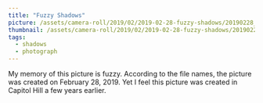 ```yaml
---
title: "Fuzzy Shadows"
picture: /assets/camera-roll/2019/02/2019-02-28-fuzzy-shadows/20190228_110741924_iOS.jpg
thumbnail: /assets/camera-roll/2019/02/2019-02-28-fuzzy-shadows/20190228_110741924_iOS-thumbnail.jpg
tags:
  - shadows
  - photograph
---
```

My memory of this picture is fuzzy. According to the file names, the picture was created on February 28, 2019. Yet I feel this picture was created in Capitol Hill a few years earlier.